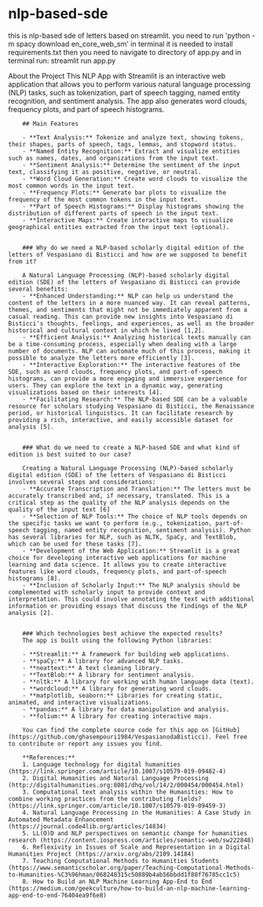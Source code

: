 # nlp-based-sde
 this is nlp-based sde of letters based on streamlit.
 you need to run 'python -m spacy download en_core_web_sm' in terminal
 it is needed to install requirements.txt
 then you need to navigate to directory of app.py and in terminal run: streamlit run app.py

About the Project
This NLP App with Streamlit is an interactive web application that allows you to perform various natural language processing (NLP) tasks, such as tokenization, part of speech tagging, named entity recognition, and sentiment analysis. The app also generates word clouds, frequency plots, and part of speech histograms.

        ## Main Features

        - **Text Analysis:** Tokenize and analyze text, showing tokens, their shapes, parts of speech, tags, lemmas, and stopword status.
        - **Named Entity Recognition:** Extract and visualize entities such as names, dates, and organizations from the input text.
        - **Sentiment Analysis:** Determine the sentiment of the input text, classifying it as positive, negative, or neutral.
        - **Word Cloud Generation:** Create word clouds to visualize the most common words in the input text.
        - **Frequency Plots:** Generate bar plots to visualize the frequency of the most common tokens in the input text.
        - **Part of Speech Histograms:** Display histograms showing the distribution of different parts of speech in the input text.
        - **Interactive Maps:** Create interactive maps to visualize geographical entities extracted from the input text (optional).

        
        ### Why do we need a NLP-based scholarly digital edition of the letters of Vespasiano di Bisticci and how are we supposed to benefit from it?

        A Natural Language Processing (NLP)-based scholarly digital edition (SDE) of the letters of Vespasiano di Bisticci can provide several benefits:
        - **Enhanced Understanding:** NLP can help us understand the content of the letters in a more nuanced way. It can reveal patterns, themes, and sentiments that might not be immediately apparent from a casual reading. This can provide new insights into Vespasiano di Bisticci's thoughts, feelings, and experiences, as well as the broader historical and cultural context in which he lived [1,2].
        - **Efficient Analysis:** Analyzing historical texts manually can be a time-consuming process, especially when dealing with a large number of documents. NLP can automate much of this process, making it possible to analyze the letters more efficiently [3].
        - **Interactive Exploration:** The interactive features of the SDE, such as word clouds, frequency plots, and part-of-speech histograms, can provide a more engaging and immersive experience for users. They can explore the text in a dynamic way, generating visualizations based on their interests [4].
        - **Facilitating Research:** The NLP-based SDE can be a valuable resource for scholars studying Vespasiano di Bisticci, the Renaissance period, or historical linguistics. It can facilitate research by providing a rich, interactive, and easily accessible dataset for analysis [5].

        
        ### What do we need to create a NLP-based SDE and what kind of edition is best suited to our case?
        
        Creating a Natural Language Processing (NLP)-based scholarly digital edition (SDE) of the letters of Vespasiano di Bisticci involves several steps and considerations:
        - **Accurate Transcription and Translation:** The letters must be accurately transcribed and, if necessary, translated. This is a critical step as the quality of the NLP analysis depends on the quality of the input text [6]
        - **Selection of NLP Tools:** The choice of NLP tools depends on the specific tasks we want to perform (e.g., tokenization, part-of-speech tagging, named entity recognition, sentiment analysis). Python has several libraries for NLP, such as NLTK, SpaCy, and TextBlob, which can be used for these tasks [7].
        - **Development of the Web Application:** Streamlit is a great choice for developing interactive web applications for machine learning and data science. It allows you to create interactive features like word clouds, frequency plots, and part-of-speech histograms [8].
        - **Inclusion of Scholarly Input:** The NLP analysis should be complemented with scholarly input to provide context and interpretation. This could involve annotating the text with additional information or providing essays that discuss the findings of the NLP analysis [2].


        ### Which technologies best achieve the expected results?
        The app is built using the following Python libraries:

        - **Streamlit:** A framework for building web applications.
        - **spaCy:** A library for advanced NLP tasks.
        - **neattext:** A text cleaning library.
        - **TextBlob:** A library for sentiment analysis.
        - **nltk:** A library for working with human language data (text).
        - **wordcloud:** A library for generating word clouds.
        - **matplotlib, seaborn:** Libraries for creating static, animated, and interactive visualizations.
        - **pandas:** A library for data manipulation and analysis.
        - **folium:** A library for creating interactive maps.

        You can find the complete source code for this app on [GitHub](https://github.com/ghasempouri1984/VespasianodaBisticci). Feel free to contribute or report any issues you find.

        **References:**
        1. Language technology for digital humanities (https://link.springer.com/article/10.1007/s10579-019-09482-4)
        2. Digital Humanities and Natural Language Processing (http://digitalhumanities.org:8081/dhq/vol/14/2/000454/000454.html)
        3. Computational text analysis within the Humanities: How to combine working practices from the contributing fields? (https://link.springer.com/article/10.1007/s10579-019-09459-3)
        4. Natural Language Processing in the Humanities: A Case Study in Automated Metadata Enhancement (https://journal.code4lib.org/articles/14834)
        5. LL(O)D and NLP perspectives on semantic change for humanities research (https://content.iospress.com/articles/semantic-web/sw222848)
        6. Reflexivity in Issues of Scale and Representation in a Digital Humanities Project (https://arxiv.org/abs/2109.14184)
        7. Teaching Computational Methods to Humanities Students (https://www.semanticscholar.org/paper/Teaching-Computational-Methods-to-Humanities-%C3%96hman/068248315c50889b4ab56bbdd1f88f76785cc1c5)
        8. How to Build an NLP Machine Learning App-End to End (https://medium.com/geekculture/how-to-build-an-nlp-machine-learning-app-end-to-end-76404ea9f6e8)
